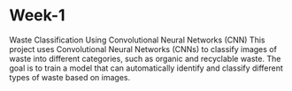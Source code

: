 # Week-1
 Waste Classification Using Convolutional Neural Networks (CNN)   This project uses Convolutional Neural Networks (CNNs) to classify images of waste into different categories, such as organic and recyclable waste. The goal is to train a model that can automatically identify and classify different types of waste based on images. 
